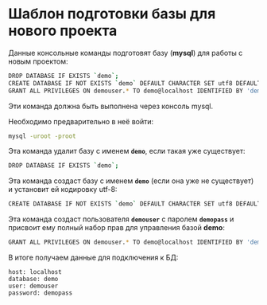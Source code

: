 # Шаблон подготовки базы для нового проекта

Данные консольные команды подготовят базу (**mysql**) для работы с новым проектом:

```bash
DROP DATABASE IF EXISTS `demo`;
CREATE DATABASE IF NOT EXISTS `demo` DEFAULT CHARACTER SET utf8 DEFAULT COLLATE utf8_general_ci;
GRANT ALL PRIVILEGES ON demouser.* TO demo@localhost IDENTIFIED BY 'demopass';
```

Эти команда должна быть выполнена через консоль mysql. 

Необходимо предварительно в неё войти:

```bash
mysql -uroot -proot
```

Эта команда удалит базу с именем **```demo```**, если такая уже существует:

```bash
DROP DATABASE IF EXISTS `demo`;
```

Эта команда создаст базу с именем **```demo```** (если она уже не существует) и установит ей кодировку utf-8:
```bash
CREATE DATABASE IF NOT EXISTS `demo` DEFAULT CHARACTER SET utf8 DEFAULT COLLATE utf8_general_ci;
```

Эта команда создаст пользователя **```demouser```** с паролем **```demopass```** и присвоит ему полный набор прав для управления базой **demo**:
```bash
GRANT ALL PRIVILEGES ON demouser.* TO demo@localhost IDENTIFIED BY 'demopass';
```

В итоге получаем данные для подключения к БД:
```
host: localhost
database: demo
user: demouser
password: demopass
```

